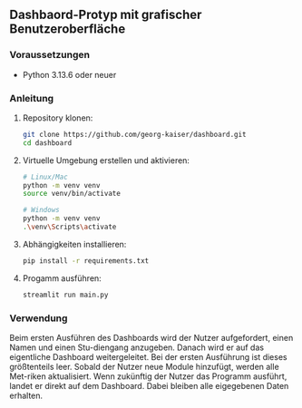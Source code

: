 ## Dashbaord-Protyp mit grafischer Benutzeroberfläche

### Voraussetzungen
- Python 3.13.6 oder neuer

### Anleitung
1. Repository klonen:
   ```bash
   git clone https://github.com/georg-kaiser/dashboard.git
   cd dashboard
   ```

2. Virtuelle Umgebung erstellen und aktivieren:
   ```bash
   # Linux/Mac
   python -m venv venv
   source venv/bin/activate
   ```
   ```bash
   # Windows
   python -m venv venv
   .\venv\Scripts\activate
   ```

3. Abhängigkeiten installieren:
   ```bash
   pip install -r requirements.txt
   ```

4. Progamm ausführen:
   ```bash
   streamlit run main.py
   ```

### Verwendung
Beim ersten Ausführen des Dashboards wird der Nutzer aufgefordert, einen Namen und einen Stu-diengang anzugeben. Danach wird er auf das eigentliche Dashboard weitergeleitet.
Bei der ersten Ausführung ist dieses größtenteils leer. Sobald der Nutzer neue Module hinzufügt, werden alle Met-riken aktualisiert. 
Wenn zukünftig der Nutzer das Programm ausführt, landet er direkt auf dem Dashboard. Dabei bleiben alle eigegebenen Daten erhalten.
